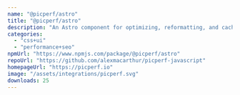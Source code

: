 ```yaml
---
name: "@picperf/astro"
title: "@picperf/astro"
description: "An Astro component for optimizing, reformatting, and caching images with PicPerf.io."
categories:
  - "css+ui"
  - "performance+seo"
npmUrl: "https://www.npmjs.com/package/@picperf/astro"
repoUrl: "https://github.com/alexmacarthur/picperf-javascript"
homepageUrl: "https://picperf.io"
image: "/assets/integrations/picperf.svg"
downloads: 25
---
```

